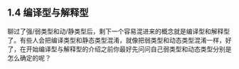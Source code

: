## 1.4 编译型与解释型

聊过了强/弱类型和动/静类型后，剩下一个容易混进来的概念就是编译型和解释型了。有些人会把编译类型和静态类型混淆，就像把弱类型和动态类型混淆一样，好了，在开始编译型与解释型的介绍之前你最好先问问自己弱类型和动态类型分别是怎么确定的呢？